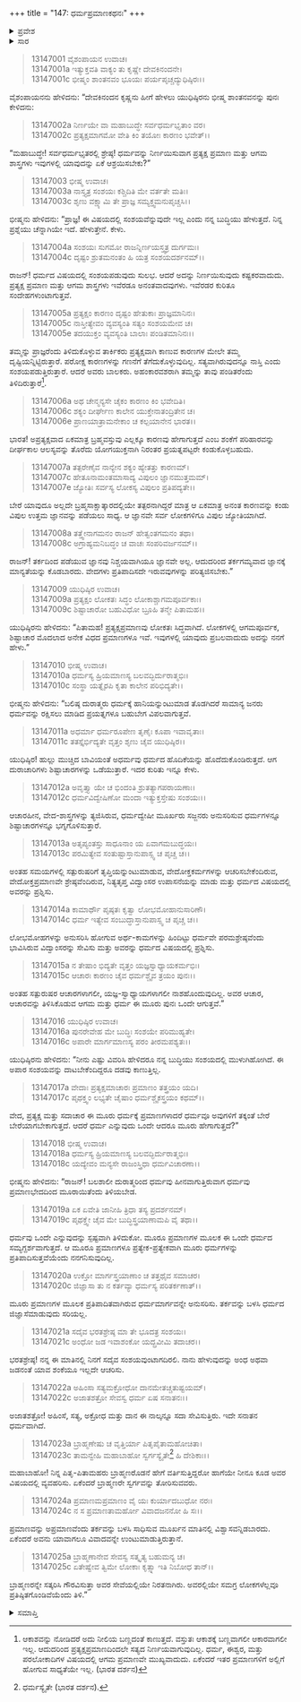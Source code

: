 +++
title = "147: ಧರ್ಮಪ್ರಮಾಣಕಥನಃ"
+++

<details><summary>ಪ್ರವೇಶ</summary>


।।   ಓಂ ಓಂ ನಮೋ ನಾರಾಯಣಾಯ।।   ಶ್ರೀ ವೇದವ್ಯಾಸಾಯ ನಮಃ ।।

ಶ್ರೀ ಕೃಷ್ಣದ್ವೈಪಾಯನ ವೇದವ್ಯಾಸ ವಿರಚಿತ  

**ಶ್ರೀ ಮಹಾಭಾರತ**

**ಅನುಶಾಸನ ಪರ್ವ**

**ದಾನಧರ್ಮ ಪರ್ವ**

**ಅಧ್ಯಾಯ 147**


</details>

<details><summary>ಸಾರ</summary>

ಧರ್ಮದ ವಿಷಯದಲ್ಲಿ ವೇದಪ್ರಮಾಣದ ಶ್ರೇಷ್ಠತೆ (1-25).


</details>



> 13147001 ವೈಶಂಪಾಯನ ಉವಾಚ।  
13147001a ಇತ್ಯುಕ್ತವತಿ ವಾಕ್ಯಂ ತು ಕೃಷ್ಣೇ ದೇವಕಿನಂದನೇ।  
13147001c ಭೀಷ್ಮಂ ಶಾಂತನವಂ ಭೂಯಃ ಪರ್ಯಪೃಚ್ಚದ್ಯುಧಿಷ್ಠಿರಃ।।

ವೈಶಂಪಾಯನನು ಹೇಳಿದನು: “ದೇವಕಿನಂದನ ಕೃಷ್ಣನು ಹೀಗೆ ಹೇಳಲು ಯುಧಿಷ್ಠಿರನು ಭೀಷ್ಮ ಶಾಂತನವನನ್ನು ಪುನಃ ಕೇಳಿದನು:

> 13147002a ನಿರ್ಣಯೇ ವಾ ಮಹಾಬುದ್ಧೇ ಸರ್ವಧರ್ಮಭೃತಾಂ ವರ।  
13147002c ಪ್ರತ್ಯಕ್ಷಮಾಗಮೋ ವೇತಿ ಕಿಂ ತಯೋಃ ಕಾರಣಂ ಭವೇತ್।।

“ಮಹಾಬುದ್ಧೇ! ಸರ್ವಧರ್ಮಭೃತರಲ್ಲಿ ಶ್ರೇಷ್ಠ! ಧರ್ಮವನ್ನು ನಿರ್ಣಯಿಸುವಾಗ ಪ್ರತ್ಯಕ್ಷ ಪ್ರಮಾಣ ಮತ್ತು ಆಗಮ ಶಾಸ್ತ್ರಗಳು ಇವುಗಳಲ್ಲಿ ಯಾವುದನ್ನು ಏಕೆ ಆಶ್ರಯಿಸಬೇಕು?”

> 13147003 ಭೀಷ್ಮ ಉವಾಚ।   
13147003a ನಾಸ್ತ್ಯತ್ರ ಸಂಶಯಃ ಕಶ್ಚಿದಿತಿ ಮೇ ವರ್ತತೇ ಮತಿಃ।  
13147003c ಶೃಣು ವಕ್ಷ್ಯಾಮಿ ತೇ ಪ್ರಾಜ್ಞ ಸಮ್ಯಕ್ತ್ವಮನುಪೃಚ್ಚಸಿ।।

ಭೀಷ್ಮನು ಹೇಳಿದನು: “ಪ್ರಾಜ್ಞ! ಈ ವಿಷಯದಲ್ಲಿ ಸಂಶಯವೆನ್ನುವುದೇ ಇಲ್ಲ ಎಂದು ನನ್ನ ಬುದ್ಧಿಯು ಹೇಳುತ್ತದೆ. ನಿನ್ನ ಪ್ರಶ್ನೆಯು ಚೆನ್ನಾಗಿಯೇ ಇದೆ. ಹೇಳುತ್ತೇನೆ. ಕೇಳು.

> 13147004a ಸಂಶಯಃ ಸುಗಮೋ ರಾಜನ್ನಿರ್ಣಯಸ್ತ್ವತ್ರ ದುರ್ಗಮಃ।  
13147004c ದೃಷ್ಟಂ ಶ್ರುತಮನಂತಂ ಹಿ ಯತ್ರ ಸಂಶಯದರ್ಶನಮ್।।

ರಾಜನ್! ಧರ್ಮದ ವಿಷಯದಲ್ಲಿ ಸಂಶಯಪಡುವುದು ಸುಲಭ. ಆದರೆ ಅದನ್ನು ನಿರ್ಣಯಿಸುವುದು ಕಷ್ಟಕರವಾದುದು. ಪ್ರತ್ಯಕ್ಷ ಪ್ರಮಾಣ ಮತ್ತು ಆಗಮ ಶಾಸ್ತ್ರಗಳು ಇವೆರಡೂ ಅನಂತವಾದವುಗಳು. ಇವೆರಡರ ಕುರಿತೂ ಸಂದೇಹಗಳುಂಟಾಗುತ್ತವೆ.

> 13147005a ಪ್ರತ್ಯಕ್ಷಂ ಕಾರಣಂ ದೃಷ್ಟಂ ಹೇತುಕಾಃ ಪ್ರಾಜ್ಞಮಾನಿನಃ।  
13147005c ನಾಸ್ತೀತ್ಯೇವಂ ವ್ಯವಸ್ಯಂತಿ ಸತ್ಯಂ ಸಂಶಯಮೇವ ಚ।  
13147005e ತದಯುಕ್ತಂ ವ್ಯವಸ್ಯಂತಿ ಬಾಲಾಃ ಪಂಡಿತಮಾನಿನಃ।।

ತಮ್ಮನ್ನು ಪ್ರಾಜ್ಞರೆಂದು ತಿಳಿದುಕೊಳ್ಳುವ ತಾರ್ಕಿಕರು ಪ್ರತ್ಯಕ್ಷವಾಗಿ ಕಾಣುವ ಕಾರಣಗಳ ಮೇಲೇ ತಮ್ಮ ದೃಷ್ಟಿಯನ್ನಿಟ್ಟಿರುತ್ತಾರೆ. ಪರೋಕ್ಷ ಕಾರಣಗಳನ್ನು ಗಣನೆಗೆ ತೆಗೆದುಕೊಳ್ಳುವುದಿಲ್ಲ. ಸತ್ಯವಾಗಿರುವುದನ್ನೂ ನಾಸ್ತಿ ಎಂದು ಸಂಶಯಪಡುತ್ತಿರುತ್ತಾರೆ. ಆದರೆ ಅವರು ಬಾಲಕರು. ಅಹಂಕಾರವಶರಾಗಿ ತಮ್ಮನ್ನು ತಾವು ಪಂಡಿತರೆಂದು ತಿಳಿದಿರುತ್ತಾರೆ[^1].

> 13147006a ಅಥ ಚೇನ್ಮನ್ಯಸೇ ಚೈಕಂ ಕಾರಣಂ ಕಿಂ ಭವೇದಿತಿ।  
13147006c ಶಕ್ಯಂ ದೀರ್ಘೇಣ ಕಾಲೇನ ಯುಕ್ತೇನಾತಂದ್ರಿತೇನ ಚ।  
13147006e ಪ್ರಾಣಯಾತ್ರಾಮನೇಕಾಂ ಚ ಕಲ್ಪಯಾನೇನ ಭಾರತ।।

ಭಾರತ! ಅಪ್ರತ್ಯಕ್ಷವಾದ ಏಕಮಾತ್ರ ಬ್ರಹ್ಮವಸ್ತುವು ಎಲ್ಲಕ್ಕೂ ಕಾರಣವು ಹೇಗಾಗುತ್ತದೆ ಎಂಬ ಶಂಕೆಗೆ ಪರಿಹಾರವನ್ನು ದೀರ್ಘಕಾಲ ಆಲಸ್ಯವನ್ನು ತೊರೆದು ಯೋಗಯುಕ್ತನಾಗಿ ನಿರಂತರ ಪ್ರಯತ್ನಪಟ್ಟರೇ ಕಂಡುಕೊಳ್ಳಬಹುದು.

> 13147007a ತತ್ಪರೇಣೈವ ನಾನ್ಯೇನ ಶಕ್ಯಂ ಹ್ಯೇತತ್ತು ಕಾರಣಮ್।  
13147007c ಹೇತೂನಾಮಂತಮಾಸಾದ್ಯ ವಿಪುಲಂ ಜ್ಞಾನಮುತ್ತಮಮ್।  
13147007e ಜ್ಯೋತಿಃ ಸರ್ವಸ್ಯ ಲೋಕಸ್ಯ ವಿಪುಲಂ ಪ್ರತಿಪದ್ಯತೇ।।

ಬೇರೆ ಯಾವುದೂ ಅಲ್ಲದೇ ಬ್ರಹ್ಮಸಾಕ್ಷಾತ್ಕಾರದಲ್ಲಿಯೇ ತತ್ಪರನಾಗಿದ್ದರೆ ಮಾತ್ರ ಆ ಏಕಮಾತ್ರ ಅನಂತ ಕಾರಣವನ್ನು ಕಂಡು ವಿಪುಲ ಉತ್ತಮ ಜ್ಞಾನವನ್ನು ಪಡೆಯಲು ಸಾಧ್ಯ. ಆ ಜ್ಞಾನವೇ ಸರ್ವ ಲೋಕಗಳಿಗೂ ವಿಪುಲ ಜ್ಯೋತಿಯಾಗಿದೆ.

> 13147008a ತತ್ತ್ವೇನಾಗಮನಂ ರಾಜನ್ ಹೇತ್ವಂತಗಮನಂ ತಥಾ।  
13147008c ಅಗ್ರಾಹ್ಯಮನಿಬದ್ಧಂ ಚ ವಾಚಃ ಸಂಪರಿವರ್ಜನಮ್।।

ರಾಜನ್! ತರ್ಕದಿಂದ ಪಡೆಯುವ ಜ್ಞಾನವು ನಿಶ್ಚಯವಾಗಿಯೂ ಜ್ಞಾನವೇ ಅಲ್ಲ. ಆದುದರಿಂದ ತರ್ಕಗಮ್ಯವಾದ ಜ್ಞಾನಕ್ಕೆ ಮಾನ್ಯತೆಯನ್ನು ಕೊಡಬಾರದು. ವೇದಗಳು ಪ್ರತಿಪಾದಿಸದೇ ಇರುವವುಗಳನ್ನು ಪರಿತ್ಯಜಿಸಬೇಕು.”

> 13147009 ಯುಧಿಷ್ಠಿರ ಉವಾಚ।  
13147009a ಪ್ರತ್ಯಕ್ಷಂ ಲೋಕತಃ ಸಿದ್ಧಂ ಲೋಕಾಶ್ಚಾಗಮಪೂರ್ವಕಾಃ।  
13147009c ಶಿಷ್ಟಾಚಾರೋ ಬಹುವಿಧೋ ಬ್ರೂಹಿ ತನ್ಮೇ ಪಿತಾಮಹ।।

ಯುಧಿಷ್ಠಿರನು ಹೇಳಿದನು: “ಪಿತಾಮಹ! ಪ್ರತ್ಯಕ್ಷಪ್ರಮಾಣವು ಲೋಕತಃ ಸಿದ್ಧವಾಗಿದೆ. ಲೋಕಗಳಲ್ಲಿ ಆಗಮಪೂರ್ವಕ, ಶಿಷ್ಟಾಚಾರ ಮೊದಲಾದ ಅನೇಕ ವಿಧದ ಪ್ರಮಾಣಗಳೂ ಇವೆ. ಇವುಗಳಲ್ಲಿ ಯಾವುದು ಪ್ರಬಲವಾದುದು ಅದನ್ನು ನನಗೆ ಹೇಳು.”

> 13147010 ಭೀಷ್ಮ ಉವಾಚ।  
13147010a ಧರ್ಮಸ್ಯ ಹ್ರಿಯಮಾಣಸ್ಯ ಬಲವದ್ಭಿರ್ದುರಾತ್ಮಭಿಃ।  
13147010c ಸಂಸ್ಥಾ ಯತ್ನೈರಪಿ ಕೃತಾ ಕಾಲೇನ ಪರಿಭಿದ್ಯತೇ।।

ಭೀಷ್ಮನು ಹೇಳಿದನು: “ಬಲಿಷ್ಠ ದುರಾತ್ಮರು ಧರ್ಮಕ್ಕೆ ಹಾನಿಯನ್ನುಂಟುಮಾಡ ತೊಡಗಿದರೆ ಸಾಮಾನ್ಯ ಜನರು ಧರ್ಮವನ್ನು ರಕ್ಷಿಸಲು ಮಾಡಿದ ಪ್ರಯತ್ನಗಳೂ ಬಹುಬೇಗ ವಿಪಲವಾಗುತ್ತವೆ.

> 13147011a ಅಧರ್ಮಾ ಧರ್ಮರೂಪೇಣ ತೃಣೈಃ ಕೂಪಾ ಇವಾವೃತಾಃ।  
13147011c ತತಸ್ತೈರ್ಭಿದ್ಯತೇ ವೃತ್ತಂ ಶೃಣು ಚೈವ ಯುಧಿಷ್ಠಿರ।।

ಯುಧಿಷ್ಠಿರ! ಹುಲ್ಲು ಮುಚ್ಚಿದ ಬಾವಿಯಂತೆ ಅಧರ್ಮವು ಧರ್ಮದ ಹೊದಿಕೆಯನ್ನು ಹೊದೆದುಕೊಂಡಿರುತ್ತದೆ. ಆಗ ದುರಾಚಾರಿಗಳು ಶಿಷ್ಟಾಚಾರಗಳನ್ನು ಒಡೆಯುತ್ತಾರೆ. ಇದರ ಕುರಿತು ಇನ್ನೂ ಕೇಳು.

> 13147012a ಅವೃತ್ತ್ಯಾ ಯೇ ಚ ಭಿಂದಂತಿ ಶ್ರುತತ್ಯಾಗಪರಾಯಣಾಃ।  
13147012c ಧರ್ಮವಿದ್ವೇಷಿಣೋ ಮಂದಾ ಇತ್ಯುಕ್ತಸ್ತೇಷು ಸಂಶಯಃ।।

ಆಚಾರಹೀನ, ವೇದ-ಶಾಸ್ತ್ರಗಳನ್ನು ತ್ಯಜಿಸಿರುವ, ಧರ್ಮದ್ವೇಷೀ ಮೂರ್ಖರು ಸಜ್ಜನರು ಅನುಸರಿಸುವ ಧರ್ಮಗಳನ್ನೂ ಶಿಷ್ಟಾಚಾರಗಳನ್ನೂ ಭಗ್ನಗೊಳಿಸುತ್ತಾರೆ.

> 13147013a ಅತೃಪ್ಯಂತಸ್ತು ಸಾಧೂನಾಂ ಯ ಏವಾಗಮಬುದ್ಧಯಃ।  
13147013c ಪರಮಿತ್ಯೇವ ಸಂತುಷ್ಟಾಸ್ತಾನುಪಾಸ್ಸ್ವ ಚ ಪೃಚ್ಚ ಚ।।

ಅಂತಹ ಸಮಯಗಳಲ್ಲಿ ಸತ್ಪುರುಷರಿಗೆ ತೃಪ್ತಿಯನ್ನುಂಟುಮಾಡುವ, ವೇದೋಕ್ತಕರ್ಮಗಳನ್ನು ಆಚರಿಸಬೇಕೆಂದಿರುವ, ವೇದೋಕ್ತಪ್ರಮಾಣವೇ ಶ್ರೇಷ್ಠವೆಂದಿರುವ, ನಿತ್ಯತೃಪ್ತ ವಿದ್ವಾಂಸರ ಉಪಾಸನೆಯನ್ನು ಮಾಡು ಮತ್ತು ಧರ್ಮದ ವಿಷಯದಲ್ಲಿ ಅವರನ್ನು ಪ್ರಶ್ನಿಸು.

> 13147014a ಕಾಮಾರ್ಥೌ ಪೃಷ್ಠತಃ ಕೃತ್ವಾ ಲೋಭಮೋಹಾನುಸಾರಿಣೌ।  
13147014c ಧರ್ಮ ಇತ್ಯೇವ ಸಂಬುದ್ಧಾಸ್ತಾನುಪಾಸ್ಸ್ವ ಚ ಪೃಚ್ಚ ಚ।।

ಲೋಭಮೋಹಗಳನ್ನು ಅನುಸರಿಸಿ ಹೋಗುವ ಅರ್ಥ-ಕಾಮಗಳನ್ನು ಹಿಂದಿಟ್ಟು ಧರ್ಮವೇ ಪರಮಶ್ರೇಷ್ಠವೆಂದು ಭಾವಿಸಿರುವ ವಿದ್ವಾಂಸರನ್ನು ಸೇವಿಸು ಮತ್ತು ಅವರನ್ನು ಧರ್ಮದ ವಿಷಯದಲ್ಲಿ ಪ್ರಶ್ನಿಸು.

> 13147015a ನ ತೇಷಾಂ ಭಿದ್ಯತೇ ವೃತ್ತಂ ಯಜ್ಞಸ್ವಾಧ್ಯಾಯಕರ್ಮಭಿಃ।  
13147015c ಆಚಾರಃ ಕಾರಣಂ ಚೈವ ಧರ್ಮಶ್ಚೈವ ತ್ರಯಂ ಪುನಃ।।

ಅಂತಹ ಸತ್ಪುರುಷರ ಆಚಾರಗಳಾಗಲೀ, ಯಜ್ಞ-ಸ್ವಾಧ್ಯಾಯಗಳಾಗಲೀ ನಾಶಹೊಂದುವುದಿಲ್ಲ. ಅವರ ಆಚಾರ, ಆಚಾರವನ್ನು ತಿಳಿಸಿಕೊಡುವ ಆಗಮ ಮತ್ತು ಧರ್ಮ ಈ ಮೂರು ಪುನಃ ಒಂದೇ ಆಗುತ್ತವೆ.”

> 13147016 ಯುಧಿಷ್ಠಿರ ಉವಾಚ।  
13147016a ಪುನರೇವೇಹ ಮೇ ಬುದ್ಧಿಃ ಸಂಶಯೇ ಪರಿಮುಹ್ಯತೇ।  
13147016c ಅಪಾರೇ ಮಾರ್ಗಮಾಣಸ್ಯ ಪರಂ ತೀರಮಪಶ್ಯತಃ।।

ಯುಧಿಷ್ಠಿರನು ಹೇಳಿದನು: “ನೀನು ಎಷ್ಟು ವಿವರಿಸಿ ಹೇಳಿದರೂ ನನ್ನ ಬುದ್ಧಿಯು ಸಂಶಯದಲ್ಲಿ ಮುಳುಗಿಹೋಗಿದೆ. ಈ ಅಪಾರ ಸಂಶಯವನ್ನು ದಾಟಬೇಕೆಂದಿದ್ದರೂ ದಡವು ಕಾಣುತ್ತಿಲ್ಲ.

> 13147017a ವೇದಾಃ ಪ್ರತ್ಯಕ್ಷಮಾಚಾರಃ ಪ್ರಮಾಣಂ ತತ್ತ್ರಯಂ ಯದಿ।  
13147017c ಪೃಥಕ್ತ್ವಂ ಲಭ್ಯತೇ ಚೈಷಾಂ ಧರ್ಮಶ್ಚೈಕಸ್ತ್ರಯಂ ಕಥಮ್।।

ವೇದ, ಪ್ರತ್ಯಕ್ಷ ಮತ್ತು ಸದಾಚಾರ ಈ ಮೂರು ಧರ್ಮಕ್ಕೆ ಪ್ರಮಾಣಗಳಾದರೆ ಧರ್ಮವೂ ಅವುಗಳಿಗೆ ತಕ್ಕಂತೆ ಬೇರೆ ಬೇರೆಯಾಗಬೇಕಾಗುತ್ತದೆ. ಆದರೆ ಧರ್ಮ ಎನ್ನುವುದು ಒಂದೇ ಆದರೂ ಮೂರು ಹೇಗಾಗುತ್ತದೆ?”

> 13147018 ಭೀಷ್ಮ ಉವಾಚ।  
13147018a ಧರ್ಮಸ್ಯ ಹ್ರಿಯಮಾಣಸ್ಯ ಬಲವದ್ಭಿರ್ದುರಾತ್ಮಭಿಃ।  
13147018c ಯದ್ಯೇವಂ ಮನ್ಯಸೇ ರಾಜಂಸ್ತ್ರಿಧಾ ಧರ್ಮವಿಚಾರಣಾ।।

ಭೀಷ್ಮನು ಹೇಳಿದನು: “ರಾಜನ್! ಬಲಶಾಲೀ ದುರಾತ್ಮರಿಂದ ಧರ್ಮವು ಹೀನವಾಗುತ್ತಿರುವಾಗ ಧರ್ಮವು ಪ್ರಮಾಣಭೇದದಿಂದ ಮೂರಾಯಿತೆಂದು ತಿಳಿಯಬೇಡ.

> 13147019a ಏಕ ಏವೇತಿ ಜಾನೀಹಿ ತ್ರಿಧಾ ತಸ್ಯ ಪ್ರದರ್ಶನಮ್।  
13147019c ಪೃಥಕ್ತ್ವೇ ಚೈವ ಮೇ ಬುದ್ಧಿಸ್ತ್ರಯಾಣಾಮಪಿ ವೈ ತಥಾ।।

ಧರ್ಮವು ಒಂದೇ ಎನ್ನುವುದನ್ನು ಸ್ಪಷ್ಟವಾಗಿ ತಿಳಿದುಕೋ. ಮೂರೂ ಪ್ರಮಾಣಗಳ ಮೂಲಕ ಈ ಒಂದೇ ಧರ್ಮದ ಸಮ್ಯಗ್ದರ್ಶವಾಗುತ್ತದೆ. ಆ ಮೂರೂ ಪ್ರಮಾಣಗಳೂ ಪ್ರತ್ಯೇಕ-ಪ್ರತ್ಯೇಕವಾಗಿ ಮೂರು ಧರ್ಮಗಳನ್ನು ಪ್ರತಿಪಾದಿಸುತ್ತವೆಯೆಂದು ನನಗನಿಸುವುದಿಲ್ಲ.

> 13147020a ಉಕ್ತೋ ಮಾರ್ಗಸ್ತ್ರಯಾಣಾಂ ಚ ತತ್ತಥೈವ ಸಮಾಚರ।  
13147020c ಜಿಜ್ಞಾಸಾ ತು ನ ಕರ್ತವ್ಯಾ ಧರ್ಮಸ್ಯ ಪರಿತರ್ಕಣಾತ್।।

ಮೂರು ಪ್ರಮಾಣಗಳ ಮೂಲಕ ಪ್ರತಿಪಾದಿತವಾಗಿರುವ ಧರ್ಮಮಾರ್ಗವನ್ನೇ ಅನುಸರಿಸು. ತರ್ಕವನ್ನು ಬಳಸಿ ಧರ್ಮದ ಜಿಜ್ಞಾಸೆಮಾಡುವುದು ಸರಿಯಲ್ಲ.

> 13147021a ಸದೈವ ಭರತಶ್ರೇಷ್ಠ ಮಾ ತೇ ಭೂದತ್ರ ಸಂಶಯಃ।  
13147021c ಅಂಧೋ ಜಡ ಇವಾಶಂಕೋ ಯದ್ಬ್ರವೀಮಿ ತದಾಚರ।।

ಭರತಶ್ರೇಷ್ಠ! ನನ್ನ ಈ ಮಾತಿನಲ್ಲಿ ನಿನಗೆ ಸದೈವ ಸಂಶಯವುಂಟಾಗದಿರಲಿ. ನಾನು ಹೇಳುವುದನ್ನು ಅಂಧ ಅಥವಾ ಜಡನಂತೆ ಯಾವ ಶಂಕೆಯೂ ಇಲ್ಲದೇ ಆಚರಿಸು.

> 13147022a ಅಹಿಂಸಾ ಸತ್ಯಮಕ್ರೋಧೋ ದಾನಮೇತಚ್ಚತುಷ್ಟಯಮ್।  
13147022c ಅಜಾತಶತ್ರೋ ಸೇವಸ್ವ ಧರ್ಮ ಏಷ ಸನಾತನಃ।।

ಅಜಾತಶತ್ರೋ! ಅಹಿಂಸೆ, ಸತ್ಯ, ಅಕ್ರೋಧ ಮತ್ತು ದಾನ ಈ ನಾಲ್ಕನ್ನೂ ಸದಾ ಸೇವಿಸುತ್ತಿರು. ಇದೇ ಸನಾತನ ಧರ್ಮವಾಗಿದೆ.

> 13147023a ಬ್ರಾಹ್ಮಣೇಷು ಚ ವೃತ್ತಿರ್ಯಾ ಪಿತೃಪೈತಾಮಹೋಚಿತಾ।  
13147023c ತಾಮನ್ವೇಹಿ ಮಹಾಬಾಹೋ ಸ್ವರ್ಗಸ್ಯೈತೇ[^2] ಹಿ ದೇಶಿಕಾಃ।।

ಮಹಾಬಾಹೋ! ನಿನ್ನ ಪಿತೃ-ಪಿತಾಮಹರು ಬ್ರಾಹ್ಮಣರೊಡನೆ ಹೇಗೆ ವರ್ತಿಸುತ್ತಿದ್ದರೋ ಹಾಗೆಯೇ ನೀನೂ ಕೂಡ ಅವರ ವಿಷಯದಲ್ಲಿ ವ್ಯವಹರಿಸು. ಏಕೆಂದರೆ ಬ್ರಾಹ್ಮಣರೇ ಸ್ವರ್ಗವನ್ನು ತೋರಿಸುವವರು.

> 13147024a ಪ್ರಮಾಣಮಪ್ರಮಾಣಂ ವೈ ಯಃ ಕುರ್ಯಾದಬುಧೋ ನರಃ।  
13147024c ನ ಸ ಪ್ರಮಾಣತಾಮರ್ಹೋ ವಿವಾದಜನನೋ ಹಿ ಸಃ।।

ಪ್ರಮಾಣವನ್ನು ಅಪ್ರಮಾಣವೆಂದು ತರ್ಕವನ್ನು ಬಳಸಿ ಸಾಧಿಸುವ ಮೂರ್ಖನ ಮಾತಿನಲ್ಲಿ ವಿಶ್ವಾಸವನ್ನಿಡಬಾರದು. ಏಕೆಂದರೆ ಅವನು ಯಾವಾಗಲೂ ವಿವಾದವನ್ನೇ ಉಂಟುಮಾಡುತ್ತಿರುತ್ತಾನೆ.

> 13147025a ಬ್ರಾಹ್ಮಣಾನೇವ ಸೇವಸ್ವ ಸತ್ಕೃತ್ಯ ಬಹುಮನ್ಯ ಚ।  
13147025c ಏತೇಷ್ವೇವ ತ್ವಿಮೇ ಲೋಕಾಃ ಕೃತ್ಸ್ನಾ ಇತಿ ನಿಬೋಧ ತಾನ್।।

ಬ್ರಾಹ್ಮಣರನ್ನೇ ಸತ್ಕರಿಸಿ ಗೌರವಿಸುತ್ತಾ ಅವರ ಸೇವೆಯಲ್ಲಿಯೇ ನಿರತನಾಗಿರು. ಅವರಲ್ಲಿಯೇ ಸಮಗ್ರ ಲೋಕಗಳೆಲ್ಲವೂ ಪ್ರತಿಷ್ಠಿತಗೊಂಡಿವೆಯೆಂದು ತಿಳಿ.”



<details><summary>ಸಮಾಪ್ತಿ</summary>


ಇತಿ ಶ್ರೀಮಹಾಭಾರತೇ ಅನುಶಾಸನ ಪರ್ವಣಿ ದಾನಧರ್ಮ ಪರ್ವಣಿ ಧರ್ಮಪ್ರಮಾಣಕಥನೇ ಸಪ್ತಚತ್ವಾರಿಂಶತ್ಯಧಿಕಶತತಮೋಽಧ್ಯಾಯಃ।।  
ಇದು ಶ್ರೀಮಹಾಭಾರತದಲ್ಲಿ ಅನುಶಾಸನ ಪರ್ವದಲ್ಲಿ ದಾನಧರ್ಮ ಪರ್ವದಲ್ಲಿ ಧರ್ಮಪ್ರಮಾಣಕಥನ ಎನ್ನುವ ನೂರಾನಲ್ವತ್ತೇಳನೇ ಅಧ್ಯಾಯವು.



</details>

[^1]: ಆಕಾಶವನ್ನು ನೋಡಿದರೆ ಅದು ನೀಲಿಯ ಬಣ್ಣದಂತೆ ಕಾಣುತ್ತದೆ. ವಸ್ತುತಃ ಆಕಾಶಕ್ಕೆ ಬಣ್ಣವಾಗಲೀ ಆಕಾರವಾಗಲೀ ಇಲ್ಲ. ಆದುದರಿಂದ ಪ್ರತ್ಯಕ್ಷಪ್ರಮಾಣದಿಂದಲೇ ಸತ್ಯದ ನಿರ್ಣಯವಾಗುವುದಿಲ್ಲ. ಧರ್ಮ, ಈಶ್ವರ, ಮತ್ತು ಪರಲೋಕಾದಿಗಳ ವಿಷಯದಲ್ಲಿ ಆಗಮ ಪ್ರಮಾಣವೇ ಮುಖ್ಯವಾದುದು. ಏಕೆಂದರೆ ಇತರ ಪ್ರಮಾಣಗಳಿಗೆ ಅಲ್ಲಿಗೆ ಹೋಗುವ ಸಾಧ್ಯತೆಯೇ ಇಲ್ಲ. (ಭಾರತ ದರ್ಶನ)

[^2]: ಧರ್ಮಸ್ಯೈತೇ (ಭಾರತ ದರ್ಶನ).


